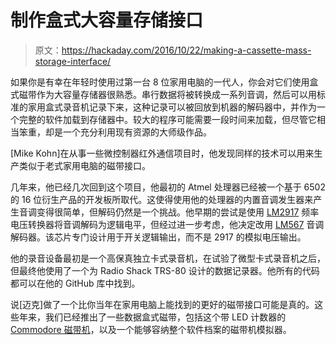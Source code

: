 # 制作盒式大容量存储接口

> 原文：<https://hackaday.com/2016/10/22/making-a-cassette-mass-storage-interface/>

如果你是有幸在年轻时使用过第一台 8 位家用电脑的一代人，你会对它们使用盒式磁带作为大容量存储器很熟悉。串行数据将被转换成一系列音调，然后可以用标准的家用盒式录音机记录下来，这种记录可以被回放到机器的解码器中，并作为一个完整的软件加载到存储器中。较大的程序可能需要一段时间来加载，但尽管它相当笨重，却是一个充分利用现有资源的大师级作品。

[Mike Kohn]在从事一些微控制器红外通信项目时，他发现同样的技术可以用来生产类似于老式家用电脑的磁带接口。

几年来，他已经几次回到这个项目，他最初的 Atmel 处理器已经被一个基于 6502 的 16 位衍生产品的开发板所取代。这使得使用他的处理器的内置音调发生器来产生音调变得很简单，但解码仍然是一个挑战。他早期的尝试是使用 [LM2917](http://www.ti.com/product/LM2917-N) 频率电压转换器将音调解码为逻辑电平，但经过进一步考虑，他决定改用 [LM567](http://www.ti.com/product/LM567) 音调解码器。该芯片专门设计用于开关逻辑输出，而不是 2917 的模拟电压输出。

他的录音设备最初是一个高保真独立卡式录音机，在试验了微型卡式录音机之后，但最终他使用了一个为 Radio Shack TRS-80 设计的数据记录器。他所有的代码都可以在他的 GitHub 库中找到。

说[迈克]做了一个比你当年在家用电脑上能找到的更好的磁带接口可能是真的。这些年来，我们已经推出了一些数据盒式磁带，包括这个带 LED 计数器的 [Commodore 磁带机](http://hackaday.com/2014/08/09/commodore-1530-datasette-gets-a-digital-counter/)，以及一个能够容纳整个软件档案的磁带机模拟器。